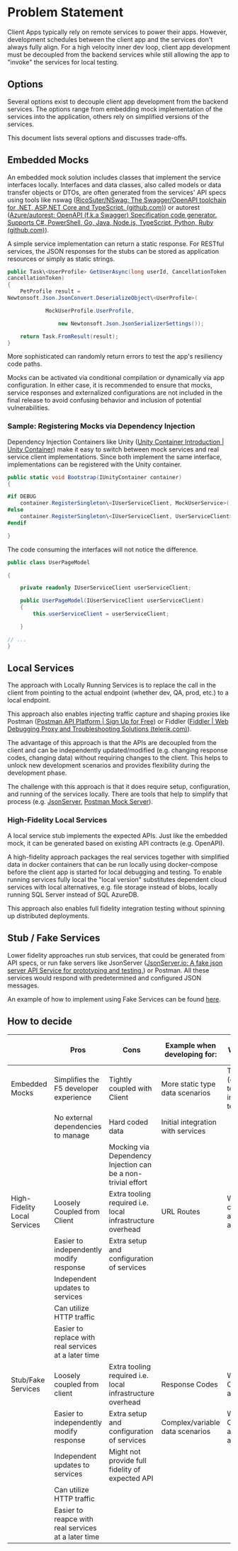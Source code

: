 # Problem Statement

Client Apps typically rely on remote services to power their apps.
However, development schedules between the client app and the services
don't always fully align. For a high velocity inner dev loop, client app
development must be decoupled from the backend services while still
allowing the app to "invoke" the services for local testing.

## Options

Several options exist to decouple client app development from the
backend services. The options range from embedding mock implementation
of the services into the application, others rely on simplified versions
of the services.

This document lists several options and discusses trade-offs.

## Embedded Mocks

An embedded mock solution includes classes that implement the service
interfaces locally. Interfaces and data classes, also called models or
data transfer objects or DTOs, are often generated from the services'
API specs using tools like nswag ([RicoSuter/NSwag: The Swagger/OpenAPI
toolchain for .NET, ASP.NET Core and TypeScript.
(github.com)](https://github.com/RicoSuter/NSwag)) or autorest
([Azure/autorest: OpenAPI (f.k.a Swagger) Specification code generator.
Supports C#, PowerShell, Go, Java, Node.js, TypeScript, Python, Ruby
(github.com)](https://github.com/Azure/AutoRest)).

A simple service implementation can return a static response. For
RESTful services, the JSON responses for the stubs can be stored as
application resources or simply as static strings.

```C#
public Task\<UserProfile> GetUserAsync(long userId, CancellationToken
cancellationToken)
{
    PetProfile result =
Newtonsoft.Json.JsonConvert.DeserializeObject\<UserProfile>(

            MockUserProfile.UserProfile,

                new Newtonsoft.Json.JsonSerializerSettings());

    return Task.FromResult(result);
}
```

More sophisticated can randomly return errors to test the app's
resiliency code paths.

Mocks can be activated via conditional compilation or dynamically via
app configuration. In either case, it is recommended to ensure that
mocks, service responses and externalized configurations are not
included in the final release to avoid confusing behavior and inclusion
of potential vulnerabilities.

### Sample: Registering Mocks via Dependency Injection

Dependency Injection Containers like Unity ([Unity Container
Introduction \| Unity
Container](http://unitycontainer.org/articles/introduction.html)) make
it easy to switch between mock services and real service client
implementations. Since both implement the same interface,
implementations can be registered with the Unity container.

```C#
public static void Bootstrap(IUnityContainer container)
{

#if DEBUG
    container.RegisterSingleton\<IUserServiceClient, MockUserService>();
#else
    container.RegisterSingleton\<IUserServiceClient, UserServiceClient>();
#endif

}
```

The code consuming the interfaces will not notice the difference.

```C#
public class UserPageModel

{

    private readonly IUserServiceClient userServiceClient;

    public UserPageModel(IUserServiceClient userServiceClient)
    {
        this.userServiceClient = userServiceClient;

    }

// ...
}
```

## Local Services

The approach with Locally Running Services is to replace the call in the
client from pointing to the actual endpoint (whether dev, QA, prod,
etc.) to a local endpoint.

This approach also enables injecting traffic capture and shaping proxies
like Postman ([Postman API Platform \| Sign Up for
Free](https://www.postman.com/)) or Fiddler ([Fiddler \| Web Debugging
Proxy and Troubleshooting Solutions
(telerik.com)](https://www.telerik.com/fiddler)).

The advantage of this approach is that the APIs are decoupled from the
client and can be independently updated/modified (e.g. changing response
codes, changing data) without requiring changes to the client. This
helps to unlock new development scenarios and provides flexibility
during the development phase.

The challenge with this approach is that it does require setup,
configuration, and running of the services locally. There are tools that
help to simplify that process (e.g.
[JsonServer](https://www.npmjs.com/package/json-server), [Postman Mock
Server](https://learning.postman.com/docs/designing-and-developing-your-api/mocking-data/setting-up-mock/)).

### High-Fidelity Local Services

A local service stub implements the expected APIs. Just like the
embedded mock, it can be generated based on existing API contracts (e.g.
OpenAPI).

A high-fidelity approach packages the real services together with
simplified data in docker containers that can be run locally using
docker-compose before the client app is started for local debugging and
testing. To enable running services fully local the "local version"
substitutes dependent cloud services with local alternatives, e.g. file
storage instead of blobs, locally running SQL Server instead of SQL
AzureDB.

This approach also enables full fidelity integration testing without
spinning up distributed deployments.

## Stub / Fake Services

Lower fidelity approaches run stub services, that could be generated
from API specs, or run fake servers like JsonServer ([JsonServer.io: A
fake json server API Service for prototyping and
testing.](https://www.jsonserver.io/)) or Postman. All these services
would respond with predetermined and configured JSON messages.

An example of how to implement using Fake Services can be found [here](./recipes/fake-services-inner-loop.md).

## How to decide

|                | Pros                                   | Cons                        | Example when developing for:    | Example When not to Use                        |
|----------------|----------------------------------------|-----------------------------|---------------------------------|------------------------------------------------|
| Embedded Mocks | Simplifies the F5 developer experience | Tightly coupled with Client | More static type data scenarios | Testing  (e.g. unit tests, integration tests ) |
|| No external dependencies to manage | Hard coded data | Initial integration with services |
||| Mocking via Dependency Injection can be a non-trivial effort ||
| High-Fidelity Local Services | Loosely Coupled from Client | Extra tooling required  i.e. local infrastructure overhead | URL Routes  | When API contract are not available   |
||Easier to independently modify response| Extra setup and configuration of services |
||Independent updates to services||
||Can utilize HTTP traffic|||
||Easier to replace with real services at a later time |||
|Stub/Fake Services|Loosely coupled from client|Extra tooling required  i.e. local infrastructure overhead| Response Codes | When API Contracts available |
||Easier to independently modify response|Extra setup and configuration of services|Complex/variable data scenarios| When API Contracts are note available |
||Independent updates to services|Might not provide full fidelity of expected API ||
||Can utilize HTTP traffic|||
||Easier to reapce with real services at a later time |||
